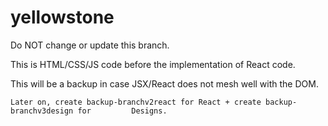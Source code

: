 # yellowstone

Do NOT change or update this branch.

This is HTML/CSS/JS code before the implementation of React code.

This will be a backup in case JSX/React does not mesh well with the DOM.

  
    Later on, create backup-branchv2react for React + create backup-branchv3design for         Designs.
